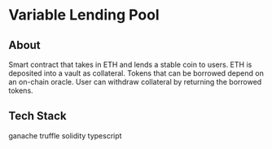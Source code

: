 # Variable Lending Pool

## About
Smart contract that takes in ETH and lends a stable coin to users.
ETH is deposited into a vault as collateral.
Tokens that can be borrowed depend on an on-chain oracle.
User can withdraw collateral by returning the borrowed tokens.

## Tech Stack
ganache
truffle
solidity
typescript